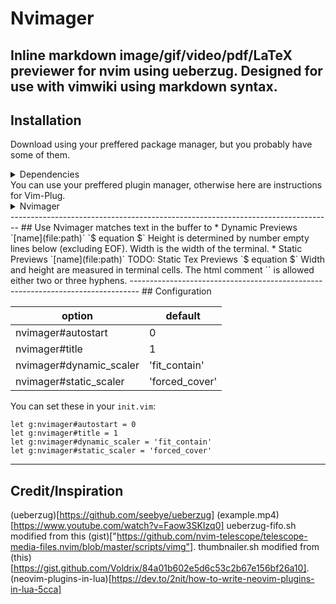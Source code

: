 # Nvimager
Inline markdown image/gif/video/pdf/LaTeX previewer for nvim using ueberzug.
Designed for use with vimwiki using markdown syntax.
--------------------------------------------------------------------------------

## Installation
Download using your preffered package manager, but you probably have some of them.
<details>
  <summary>Dependencies</summary>
1. (Üeberzug)[https://github.com/seebye/ueberzug]
2. (pdftoppm)[https://linux.die.net/man/1/pdftoppm]
3. (ffmpeg)[https://ffmpeg.org/]
4. (imagemagick)[https://imagemagick.org/index.php]
5. (pdfTex)[https://tug.org/applications/pdftex/]
</details>
You can use your preffered plugin manager, otherwise here are instructions for Vim-Plug.
<details>
  <summary>Nvimager</summary>
1. Install [junegunn/vim-plug](https://github.com/junegunn/vim-plug).
2. Add plugin to vim-plug block in `vimrc`.
```vim
call plug#begin()
  Plug 'mbpowers/nvimager'
call plug#end()
```
3. Add keybinding in `vimrc`.

`nmap <leader>qq <Plug>NvimagerToggle`

4. Restart nvim, and run `:PlugInstall`.
</details>
--------------------------------------------------------------------------------
## Use
Nvimager matches text in the buffer to
* Dynamic Previews
    `[name](file:path)`
    `$ equation $`
    Height is determined by number empty lines below (excluding EOF). Width is the width of the terminal.
* Static Previews
    `[name](file:path)<!--widthxheight-->`
    TODO: Static Tex Previews `$ equation $<!--widthxheight-->`
    Width and height are measured in terminal cells. The html comment `<!--comment-->` is allowed either two or three hyphens.
--------------------------------------------------------------------------------
## Configuration

| option                  | default       |
|-------------------------|---------------|
| nvimager#autostart      | 0             |
| nvimager#title          | 1             |
| nvimager#dynamic_scaler | 'fit_contain' |
| nvimager#static_scaler  | 'forced_cover'|

You can set these in your `init.vim`:

```vim
let g:nvimager#autostart = 0
let g:nvimager#title = 1
let g:nvimager#dynamic_scaler = 'fit_contain'
let g:nvimager#static_scaler = 'forced_cover'
  ```
--------------------------------------------------------------------------------
## Credit/Inspiration
(ueberzug)[https://github.com/seebye/ueberzug]
(example.mp4)[https://www.youtube.com/watch?v=Faow3SKIzq0]
ueberzug-fifo.sh modified from this (gist)["https://github.com/nvim-telescope/telescope-media-files.nvim/blob/master/scripts/vimg"].
thumbnailer.sh modified from (this)[https://gist.github.com/Voldrix/84a01b602e5d6c53c2b67e156bf26a10].
(neovim-plugins-in-lua)[https://dev.to/2nit/how-to-write-neovim-plugins-in-lua-5cca]
